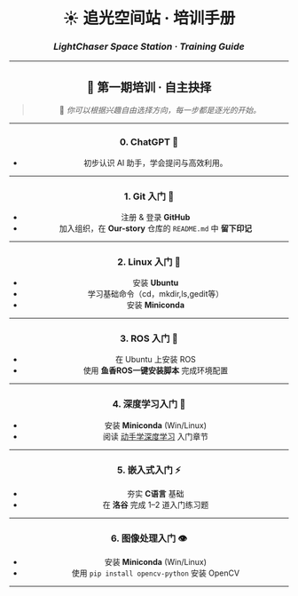 <div align="center">

# ☀️ 追光空间站 · 培训手册  
### *LightChaser Space Station · Training Guide*  

---
## 🌟 第一期培训 · 自主抉择

> 📖 *你可以根据兴趣自由选择方向，每一步都是逐光的开始。*  

---

### 0. ChatGPT 🚀  
- 初步认识 AI 助手，学会提问与高效利用。

---

### 1. Git 入门 🐙  
- 注册 & 登录 **GitHub**  
- 加入组织，在 **Our-story** 仓库的 `README.md` 中 **留下印记**  

---

### 2. Linux 入门 🐧  
- 安装 **Ubuntu**  
- 学习基础命令（cd，mkdir,ls,gedit等）  
- 安装 **Miniconda**  

---

### 3. ROS 入门 🤖  
- 在 Ubuntu 上安装 ROS  
- 使用 **鱼香ROS一键安装脚本** 完成环境配置  

---

### 4. 深度学习入门 🧠  
- 安装 **Miniconda** (Win/Linux)  
- 阅读 [动手学深度学习](https://zh.d2l.ai/chapter_introduction/index.html) 入门章节  

---

### 5. 嵌入式入门 ⚡  
- 夯实 **C语言** 基础  
- 在 **洛谷** 完成 1–2 道入门练习题  

---

### 6. 图像处理入门 👁️  
- 安装 **Miniconda** (Win/Linux)  
- 使用 `pip install opencv-python` 安装 OpenCV  

---
